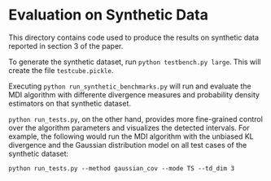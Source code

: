 Evaluation on Synthetic Data
============================

This directory contains code used to produce the results on synthetic data reported in section 3 of the paper.

To generate the synthetic dataset, run `python testbench.py large`. This will create the file `testcube.pickle`.

Executing `python run_synthetic_benchmarks.py` will run and evaluate the MDI algorithm with differente divergence
measures and probability density estimators on that synthetic dataset.

`python run_tests.py`, on the other hand, provides more fine-grained control over the algorithm parameters and
visualizes the detected intervals. For example, the following would run the MDI algorithm with the unbiased
KL divergence and the Gaussian distribution model on all test cases of the synthetic dataset:

    python run_tests.py --method gaussian_cov --mode TS --td_dim 3